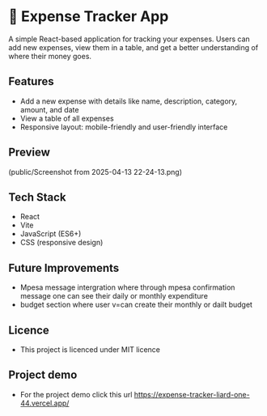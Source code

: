 # 💸 Expense Tracker App

A simple React-based application for tracking your expenses. Users can add new expenses, view them in a table, and get a better understanding of where their money goes.

##  Features

- Add a new expense with details like name, description, category, amount, and date
- View a table of all expenses
- Responsive layout: mobile-friendly and user-friendly interface

##  Preview

(public/Screenshot from 2025-04-13 22-24-13.png)

##  Tech Stack

- React
- Vite
- JavaScript (ES6+)
- CSS (responsive design)

## Future Improvements
- Mpesa message intergration where through mpesa confirmation message one can see their daily or monthly expenditure
- budget section where user v=can create their monthly or dailt budget
 
 ## Licence
 - This project is licenced under MIT licence

## Project demo
- For the project demo click this url
https://expense-tracker-liard-one-44.vercel.app/